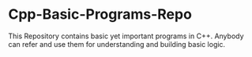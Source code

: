 # Cpp-Basic-Programs-Repo
 This Repository contains basic yet important programs in C++. Anybody can refer and use them for understanding and building basic logic.
